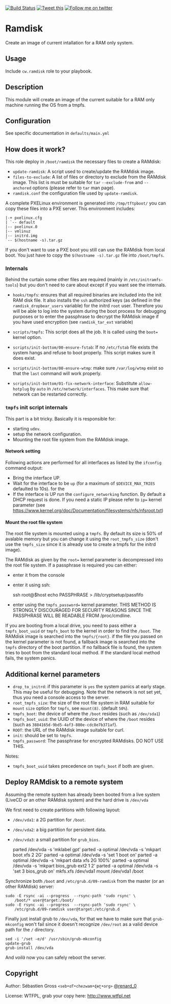 <!--

---
lang: american
---
-->

[![Build Status](https://travis-ci.org/cw-ansible/cw.ramdisk.svg?branch=master)](https://travis-ci.org/cw-ansible/cw.ramdisk)
[![Tweet this](http://img.shields.io/badge/%20-Tweet-00aced.svg)](https://twitter.com/intent/tweet?tw_p=tweetbutton&via=renard_0&url=https%3A%2F%2Fgithub.com%2Fcw-ansible%2Fcw.ramdisk&text=Run%20linux%20from%20a%20%23tmpfs%20filesystem%20in%20%23RAM.)
[![Follow me on twitter](http://img.shields.io/badge/Twitter-Follow-00aced.svg)](https://twitter.com/intent/follow?region=follow_link&screen_name=renard_0&tw_p=followbutton)


# Ramdisk

Create an image of current intallation for a RAM only system.


## Usage

Include `cw.ramdisk` role to your playbook.

## Description

This module will create an image of the current suitable for a RAM only
machine running the OS from a tmpfs.

## Configuration

See specific documentation in `defaults/main.yml`

## How does it work?

This role deploy in `/boot/ramdisk` the necessary files to create a RAMdisk:

- `update-ramdisk`: A script used to create/update the RAMdisk image.
- `files-to-exclude`: A list of files or directory to exclude from the
  RAMdisk image. This list is must be suitable for `tar` `--exclude-from`
  and `--anchored` options (please refer to `tar` man page).
- `ramdisk.conf` the configuration file used by `update-ramdisk`.

A complete PXELinux environment is generated into `/tmp/tftpboot/` you can
copy these files into a PXE server. This environment includes:

    |-+ pxelinux.cfg
    | `-- default
    |-- pxelinux.0
    |-- vmlinuz
    |-- initrd.img
    `-- $(hostname -s).tar.gz

If you don't want to use a PXE boot you still can use the RAMdisk from local
boot. You just have to copy the `$(hostname -s).tar.gz` file into
`/boot/tmpfs`.


### Internals

Behind the curtain some other files are required (mainly in
`/etc/initramfs-tools`) but you don't need to care about except if you want
see the internals.

- `hooks/tmpfs`: ensures that all required binaries are included into the
  init RAM disk file. It also installs the `ssh` authorized keys (as defined
  in the `ramdisk_dropbear_users` variable) for the initrd `root`
  user. Therefore you will be able to log into the system during the boot
  process for debugging purposes or to enter the passphrase to decrypt the
  RAMdisk image if you have used encryption (see `ramdisk_tar_ext` variable)

- `scripts/tmpfs`: This script does all the job. It is called using the
  `boot=` kernel option.

- `scripts/init-bottom/00-ensure-fstab`: If no `/etc/fstab` file exists the
  system hangs and refuse to boot properly. This script makes sure it does
  exist.

- `scripts/init-bottom/00-ensure-wtmp`: make sure `/var/log/wtmp` exist so
  that the `last` command will work properly.

- `scripts/init-bottom/01-fix-network-interface`: Substitute `allow-hotplug`
  by `auto` in `/etc/network/interfaces`. This make sure that network can be
  restarted correctly.

### `tmpfs` init script internals

This part is a bit tricky. Basically it is responsible for:

- starting `udev`.
- setup the network configuration.
- Mounting the root file system from the RAMdisk image.


#### Network setting

Following actions are performed for all interfaces as listed by the
`ifconfig` command output:

- Bring the interface UP.
- Wait for the interface to be `up` (for a maximum of `$DEVICE_MAX_TRIES`
  defaulted to 10s). for the
- If the interface is UP run the `configure_networking` function. By default
  a DHCP request is done. If you need a static IP please refer to `ip=`
  kernel parameter (see
  https://www.kernel.org/doc/Documentation/filesystems/nfs/nfsroot.txt)

#### Mount the root file system

The root file system is mounted using a `tmpfs`. By default its size is 50%
of avalable memory but you can change it using the `root_tmpfs_size` (don't
use the `tmpfs_size` since it is already use to create a tmpfs for the
initrd image).

The RAMdisk as given by the `root=` kernel parameter is decompressed into
the root file system. If a passphrase is required you can either:

- enter it from the console

- enter it using ssh:

    ssh root@$host echo PASSPHRASE > /lib/cryptsetup/passfifo

- enter using the `tmpfs_password=` kernel parameter. THIS METHOD IS
  STRONGLY DISCOURAGED FOR SECURITY REASONS SINCE THE PASSPHRASE WILL BE
  READABLE FROM /proc/cmdline.

If you are booting from a local drive, you need to pass either a
`tmpfs_boot_uuid` or `tmpfs_boot` to the kernel in order to find the
`/boot`. The RAMdisk image is searched into the `tmpfs/{root}`. if the file
you passed on the kernel parameter is not found, a fallback image is
searched into the `tmpfs` directory of the boot partition. If no fallback
file is found, the system tries to boot from the standard local method. If
the standard local method fails, the system panics.

## Additional kernel parameters

- `drop_to_initrd`: if this parameter is `yes` the system panics at early
  stage. This may be useful for debugging. Note that the network is not set
  yet, thus you need a console access to the server.
- `root_tmpfs_size`: the size of the root file system in RAM suitable for
  `mount` `size` option for `tmpfs`, see `mount(8)`. (default `50%`).
- `tmpfs_boot`: the device of where the `/boot` resides (such as `/dev/sda1`)
- `tmpfs_boot_uuid`: the UUID of the device of where the `/boot` resides
  (such as `3884165d-9bd5-4af3-880e-cdc8e7b371af`).
- `ROOT`: the URL of the RAMdisk image suitable for curl.
- `init`: should be set to `tmpfs`.
- `tmpfs_password`: The passphrase for encrypted RAMdisks. DO NOT USE THIS.

Notes:

- `tmpfs_boot_uuid` takes precedence on `tmpfs_boot` if both are given.

## Deploy RAMdisk to a remote system

Assuming the remote system has already been booted from a live system
(LiveCD or an other RAMdisk system) and the hard drive is `/dev/vda`

We first need to create partitions with following layout:

- `/dev/vda1`: a 2G partition for `/boot`.
- `/dev/vda2`: a big partition for persistent data.
- `/dev/vda3`: a small partition for `grub_bios`.

    parted /dev/vda -s 'mklabel gpt'
    parted -a optimal /dev/vda -s 'mkpart boot xfs 2 2G'
    parted -a optimal /dev/vda -s 'set 1 boot on'
    parted -a optimal /dev/vda -s 'mkpart data xfs 2G 100%'
    parted -a optimal /dev/vda -s 'mkpart bios_grub ext2 1 2'
    parted -a optimal /dev/vda -s 'set 3 bios_grub on'
    mkfs.xfs /dev/vda1
    mount /dev/vda1 /boot

Synchronize both `/boot` and `/etc/grub.d/09-ramdisk` from the master (or an
other RAMdisk) server:

    sudo -E rsync -ai --progress  --rsync-path 'sudo rsync' \
	    /boot/* user@target:/boot/
    sudo -E rsync -ai --progress  --rsync-path 'sudo rsync' \
	    /etc/grub.d/09-ramdisk user@target:/etc/grub.d

Finally just install grub to `/dev/vda`, for that we have to make sure that
`grub-mkconfig` won't fail since it doesn't recognize `/dev/root` as a valid
device path for the `/` directory.

	sed -i '/set -e/d' /usr/sbin/grub-mkconfig
	update-grub
	grub-install /dev/vda

And *voilà* now you can safely reboot the server.

## Copyright

Author: Sébastien Gross `<seb•ɑƬ•chezwam•ɖɵʈ•org>` [@renard_0](https://twitter.com/renard_0)

License: WTFPL, grab your copy here: http://www.wtfpl.net
